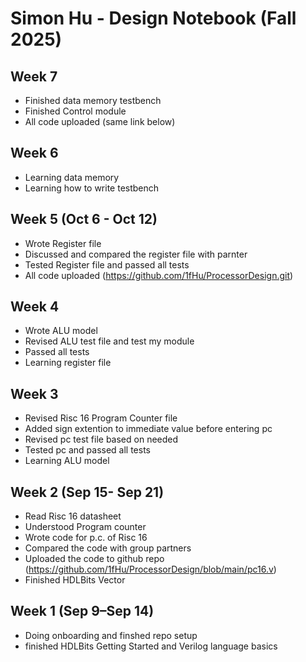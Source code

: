 # Simon Hu - Design Notebook (Fall 2025)

## Week 7
- Finished data memory testbench
- Finished Control module
- All code uploaded (same link below)

## Week 6
- Learning data memory
- Learning how to write testbench

## Week 5 (Oct 6 - Oct 12)
- Wrote Register file
- Discussed and compared the register file with parnter
- Tested Register file and passed all tests
- All code uploaded (https://github.com/1fHu/ProcessorDesign.git)

## Week 4
- Wrote ALU model 
- Revised ALU test file and test my module
- Passed all tests
- Learning register file

## Week 3 
- Revised Risc 16 Program Counter file
- Added sign extention to immediate value before entering pc
- Revised pc test file based on needed
- Tested pc and passed all tests
- Learning ALU model


## Week 2 (Sep 15- Sep 21)
- Read Risc 16 datasheet
- Understood Program counter
- Wrote code for p.c. of Risc 16
- Compared the code with group partners
- Uploaded the code to github repo 
    (https://github.com/1fHu/ProcessorDesign/blob/main/pc16.v)
- Finished HDLBits Vector

## Week 1 (Sep 9–Sep 14)
- Doing onboarding and finshed repo setup
- finished HDLBits Getting Started and Verilog language basics
